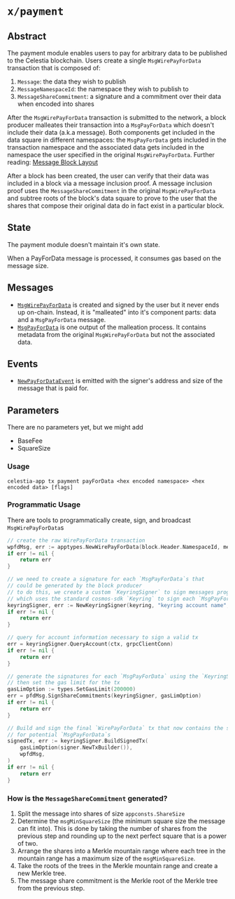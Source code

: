 # `x/payment`

## Abstract

The payment module enables users to pay for arbitrary data to be published to the Celestia blockchain. Users create a single `MsgWirePayForData` transaction that is composed of:

1. `Message`: the data they wish to publish
2. `MessageNamespaceId`: the namespace they wish to publish to
3. `MessageShareCommitment`: a signature and a commitment over their data when encoded into shares

After the `MsgWirePayForData` transaction is submitted to the network, a block producer malleates their transaction into a `MsgPayForData` which doesn't include their data (a.k.a message). Both components get included in the data square in different namespaces: the `MsgPayForData` gets included in the transaction namespace and the associated data gets included in the namespace the user specified in the original `MsgWirePayForData`. Further reading: [Message Block Layout](https://github.com/celestiaorg/celestia-specs/blob/master/src/rationale/message_block_layout.md)

After a block has been created, the user can verify that their data was included in a block via a message inclusion proof. A message inclusion proof uses the `MessageShareCommitment` in the original `MsgWirePayForData` and subtree roots of the block's data square to prove to the user that the shares that compose their original data do in fact exist in a particular block.

## State

The payment module doesn't maintain it's own state.

When a PayForData message is processed, it consumes gas based on the message size.

## Messages

- [`MsgWirePayForData`](https://github.com/celestiaorg/celestia-app/blob/b4c8ebdf35db200a9b99d295a13de01110802af4/x/payment/types/tx.pb.go#L32-L40) is created and signed by the user but it never ends up on-chain. Instead, it is "malleated" into it's component parts: data and a `MsgPayForData` message.
- [`MsgPayForData`](https://github.com/celestiaorg/celestia-app/blob/b4c8ebdf35db200a9b99d295a13de01110802af4/x/payment/types/tx.pb.go#L208-L216) is one output of the malleation process. It contains metadata from the original `MsgWirePayForData` but not the associated data.

## Events

- [`NewPayForDataEvent`](https://github.com/celestiaorg/celestia-app/pull/213/files#diff-1ce55bda42cf160deca2e5ea1f4382b65f3b689c7e00c88085d7ce219e77303dR17-R21) is emitted with the signer's address and size of the message that is paid for.

## Parameters

There are no parameters yet, but we might add

- BaseFee
- SquareSize

### Usage

```shell
celestia-app tx payment payForData <hex encoded namespace> <hex encoded data> [flags]
```

### Programmatic Usage

There are tools to programmatically create, sign, and broadcast `MsgWirePayForData`s

```go
// create the raw WirePayForData transaction
wpfdMsg, err := apptypes.NewWirePayForData(block.Header.NamespaceId, message, 16, 32, 64, 128)
if err != nil {
    return err
}

// we need to create a signature for each `MsgPayForData`s that
// could be generated by the block producer
// to do this, we create a custom `KeyringSigner` to sign messages programmatically
// which uses the standard cosmos-sdk `Keyring` to sign each `MsgPayForData`
keyringSigner, err := NewKeyringSigner(keyring, "keyring account name", "chain-id-1")
if err != nil {
    return err
}

// query for account information necessary to sign a valid tx
err = keyringSigner.QueryAccount(ctx, grpcClientConn)
if err != nil {
    return err
}

// generate the signatures for each `MsgPayForData` using the `KeyringSigner`,
// then set the gas limit for the tx
gasLimOption := types.SetGasLimit(200000)
err = pfdMsg.SignShareCommitments(keyringSigner, gasLimOption)
if err != nil {
    return err
}

// Build and sign the final `WirePayForData` tx that now contains the signatures
// for potential `MsgPayForData`s
signedTx, err := keyringSigner.BuildSignedTx(
    gasLimOption(signer.NewTxBuilder()),
    wpfdMsg,
)
if err != nil {
    return err
}
```

<!-- markdownlint-enable MD010 -->

### How is the `MessageShareCommitment` generated?

1. Split the message into shares of size `appconsts.ShareSize`
1. Determine the `msgMinSquareSize` (the minimum square size the message can fit into). This is done by taking the number of shares from the previous step and rounding up to the next perfect square that is a power of two.
1. Arrange the shares into a Merkle mountain range where each tree in the mountain range has a maximum size of the `msgMinSquareSize`.
1. Take the roots of the trees in the Merkle mountain range and create a new Merkle tree.
1. The message share commitment is the Merkle root of the Merkle tree from the previous step.
